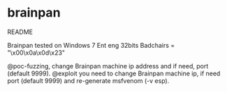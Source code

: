 # brainpan
README

Brainpan tested on Windows 7 Ent eng 32bits
Badchairs = "\x00\x0a\x0d\x23"

@poc-fuzzing, change Brainpan machine ip address and if need, port (default 9999).
@exploit you need to change Brainpan machine ip, if need port (default 9999) and re-generate msfvenom (-v esp).
